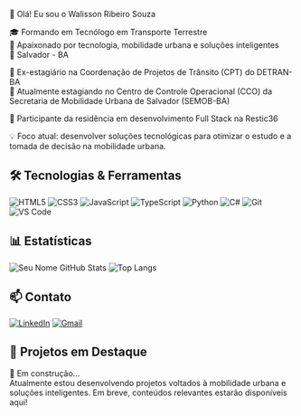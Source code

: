 👋 Olá! Eu sou o Walisson Ribeiro Souza

🎓 Formando em Tecnólogo em Transporte Terrestre  
🚀 Apaixonado por tecnologia, mobilidade urbana e soluções inteligentes  
📍  Salvador - BA  

💼 Ex-estagiário na Coordenação de Projetos de Trânsito (CPT) do DETRAN-BA  
💼 Atualmente estagiando no Centro de Controle Operacional (CCO) da Secretaria de Mobilidade Urbana de Salvador (SEMOB-BA)  

🧠 Participante da residência em desenvolvimento Full Stack na Restic36  

💡 Foco atual: desenvolver soluções tecnológicas para otimizar o estudo e a tomada de decisão na mobilidade urbana.


## 🛠️ Tecnologias & Ferramentas

![HTML5](https://img.shields.io/badge/-HTML5-E34F26?logo=html5&logoColor=fff&style=flat)
![CSS3](https://img.shields.io/badge/-CSS3-1572B6?logo=css3&logoColor=fff&style=flat)
![JavaScript](https://img.shields.io/badge/-JavaScript-F7DF1E?logo=javascript&logoColor=000&style=flat)
![TypeScript](https://img.shields.io/badge/-TypeScript-3178C6?logo=typescript&logoColor=fff&style=flat)
![Python](https://img.shields.io/badge/-Python-3776AB?logo=python&logoColor=fff&style=flat)
![C#](https://img.shields.io/badge/-C%23-239120?logo=c-sharp&logoColor=fff&style=flat)
![Git](https://img.shields.io/badge/-Git-F05032?logo=git&logoColor=fff&style=flat)
![VS Code](https://img.shields.io/badge/-VSCode-007ACC?logo=visual-studio-code&logoColor=fff&style=flat)


## 📊 Estatísticas

![Seu Nome GitHub Stats](https://github-readme-stats.vercel.app/api?username=walissun&show_icons=true&theme=radical)
![Top Langs](https://github-readme-stats.vercel.app/api/top-langs/?username=walissun&layout=compact&theme=radical)

## 📫 Contato

[![LinkedIn](https://img.shields.io/badge/-LinkedIn-0A66C2?logo=linkedin&logoColor=white)](https://www.linkedin.com/in/walisson-rb/)
[![Gmail](https://img.shields.io/badge/-Email-D14836?logo=gmail&logoColor=white)](mailto:rwalisson@gmail.com)

## 🚀 Projetos em Destaque

🚧 Em construção...  
Atualmente estou desenvolvendo projetos voltados à mobilidade urbana e soluções inteligentes. Em breve, conteúdos relevantes estarão disponíveis aqui!

<!--
**walissun/walissun** is a ✨ _special_ ✨ repository because its `README.md` (this file) appears on your GitHub profile.

Here are some ideas to get you started:

- 🔭 I’m currently working on ...
- 🌱 I’m currently learning ...
- 👯 I’m looking to collaborate on ...
- 🤔 I’m looking for help with ...
- 💬 Ask me about ...
- 📫 How to reach me: ...
- 😄 Pronouns: ...
- ⚡ Fun fact: ...
-->
